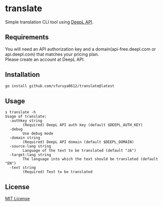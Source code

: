 # translate

Simple translation CLI tool using [DeepL API](https://www.deepl.com/ja/docs-api/translate-text/).

## Requirements

You will need an API authorization key and a domain(api-free.deepl.com or api.deepl.com) that matches your pricing plan.  
Please create an account at DeepL API.

## Installation

```bash
go install github.com/sfuruya0612/translate@latest
```

## Usage

```text
❯ translate -h
Usage of translate:
  -authkey string
        (Required) DeepL API auth key (default $DEEPL_AUTH_KEY)
  -debug
        Use debug mode
  -domain string
        (Required) DeepL API domain (default $DEEPL_DOMAIN)
  -source-lang string
        Language of the text to be translated (default "JA")
  -target-lang string
        The language into which the text should be translated (default "EN")
  -text string
        (Required) Text to be translated
```

## License

[MIT License](./LICENSE)
